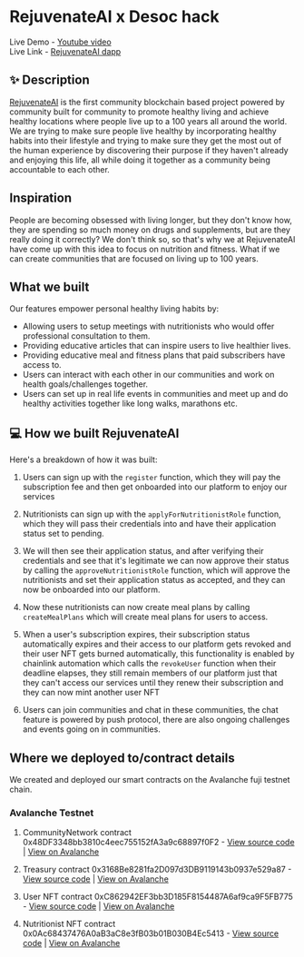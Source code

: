 # RejuvenateAI x Desoc hack 

Live Demo - [Youtube video](https://youtu.be/u9oClURPhUY) <br />
Live Link - [RejuvenateAI dapp](https://desoc-hack.vercel.app/) <br />

## ✨ Description

[RejuvenateAI](https://desoc-hack.vercel.app/) is the first community blockchain based project powered by community built for community to promote healthy living and achieve  healthy locations where people live up to a 100 years all around the world. We are trying to make sure people live healthy by incorporating healthy habits into their lifestyle and trying to make sure they get the most out of the human experience by discovering their purpose if they haven't already and enjoying this life, all while doing it together as a community being accountable to each other.

## Inspiration

People are becoming obsessed with living longer, but they don't know how, they are spending so much money on drugs and supplements, but are they really doing it correctly? We don't think so, so that's why we at RejuvenateAI have come up with this idea to focus on nutrition and fitness. What if we can create communities that are focused on living up to 100 years. 

## What we built

Our features empower personal healthy living habits by:

- Allowing users to setup meetings with nutritionists who would offer professional consultation to them.
- Providing educative articles that can inspire users to live healthier lives. 
- Providing educative meal and fitness plans that paid subscribers have access to.
- Users can interact with each other in our communities and work on health goals/challenges together.
- Users can set up in real life events in communities and meet up and do healthy activities together like long walks, marathons etc.

## 💻 How we built RejuvenateAI

Here's a breakdown of how it was built:


1. Users can sign up with the ```register``` function, which they will pay the subscription fee and then get onboarded into our platform to enjoy our services

2. Nutritionists can sign up with the ```applyForNutritionistRole``` function, which they will pass their credentials into and have their application status set to pending.

3. We will then see their application status, and after verifying their credentials and see that it's legitimate we can now approve their status by calling the ```approveNutritionistRole``` function, which will approve the nutritionists and set their application status as accepted, and they can now be onboarded into our platform.

4. Now these nutritionists can now create meal plans by calling ``createMealPlans`` which will create meal plans for users to access.

5. When a user's subscription expires, their subscription status automatically expires and their access to our platform gets revoked and their user NFT gets burned automatically, this functionality is enabled by chainlink automation which calls the ``revokeUser`` function when their deadline elapses, they still remain members of our platform just that they can't access our services until they renew their subscription and they can now mint another user NFT

6. Users can join communities and chat in these communities, the chat feature is powered by push protocol, there are also ongoing challenges and events going on in communities.


## Where we deployed to/contract details

We created and deployed our smart contracts on the Avalanche fuji testnet chain. 

### Avalanche Testnet

1. CommunityNetwork contract 0x48DF3348bb3810c4eec755152fA3a9c68897f0F2 - [View source code](https://github.com/degencodebeast/RejuvenateAI-Avalanche/blob/main/smart-contracts/contracts/CommunityNetwork.sol) | [View on Avalanche](https://testnet.snowtrace.io/address/0x48DF3348bb3810c4eec755152fA3a9c68897f0F2)

2. Treasury contract 0x3168Be8281fa2D097d3DB9119143b0937e529a87 - [View source code](https://github.com/degencodebeast/RejuvenateAI-Avalanche/blob/main/smart-contracts/contracts/Treasury.sol) | [View on Avalanche](https://testnet.snowtrace.io/address/0x3168Be8281fa2D097d3DB9119143b0937e529a87)

3. User NFT contract 0xC862942EF3bb3D185F8154487A6af9ca9F5FB775 - [View source code](https://github.com/degencodebeast/RejuvenateAI-Avalanche/blob/main/smart-contracts/contracts/UserNFT.sol) | [View on Avalanche](https://testnet.snowtrace.io/address/0xC862942EF3bb3D185F8154487A6af9ca9F5FB775)

4. Nutritionist NFT contract 0x0Ac68437476A0aB3aC8e3fB03b01B030B4Ec5413 - [View source code](https://github.com/degencodebeast/RejuvenateAI-Avalanche/blob/main/smart-contracts/contracts/NutritionistNFT.sol) | [View on Avalanche](https://testnet.snowtrace.io/address/0x0Ac68437476A0aB3aC8e3fB03b01B030B4Ec5413)


